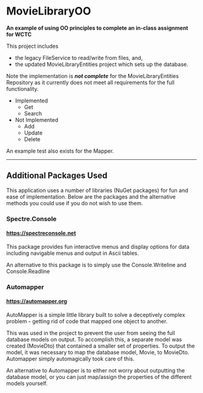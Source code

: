 # MovieLibraryOO
**An example of using OO principles to complete an in-class assignment for WCTC**

This project includes 
* the legacy FileService to read/write from files, and,
* the updated MovieLibraryEntities project which sets up the database.

Note the implementation is ***not complete*** for the MovieLibraryEntities Repository as it currently
does not meet all requirements for the full functionality.  
* Implemented
    * Get 
    * Search
* Not Implemented
    * Add
    * Update
    * Delete

An example test also exists for the Mapper.

---
## Additional Packages Used

This application uses a number of libraries (NuGet packages) for fun and ease of implementation. 
Below are the packages and the alternative methods you could use if you do not wish to use them.

### Spectre.Console 
#### https://spectreconsole.net
This package provides fun interactive menus and display options for data including navigable menus and output in Ascii tables.

An alternative to this package is to simply use the Console.Writeline and Console.Readline

### Automapper
#### https://automapper.org
AutoMapper is a simple little library built to solve a deceptively complex problem -
getting rid of code that mapped one object to another.

This was used in the project to prevent the user from seeing the full database models on output.
To accomplish this, a separate model was created (MovieDto) that contained a smaller set of properties.
To output the model, it was necessary to map the database model, Movie, to MovieDto.  Automapper simply automagically took care of this.

An alternative to Automapper is to either not worry about outputting the database model, or you can just map/assign the properties
of the different models yourself.